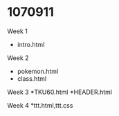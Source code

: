 # 1070911

Week 1
* intro.html

Week 2
* pokemon.html
* class.html

Week 3
*TKU60.html
*HEADER.html

Week 4
*ttt.html,ttt.css